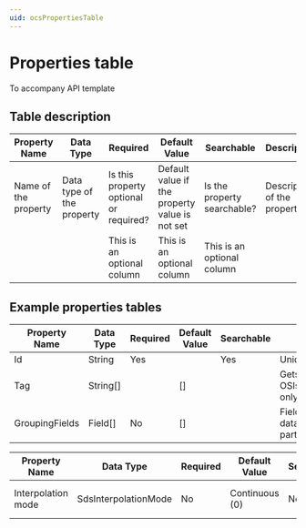 ```yaml
---
uid: ocsPropertiesTable
---
```

# Properties table

To accompany API template

## Table description

| Property Name | Data Type | Required | Default Value | Searchable | Description |
|-------|------|----------|---------|------------|---------|
|    Name of the property   | Data type of the property     |    Is this property optional or required?      | Default value if the property value is not set        |   Is the property searchable?         |   Description of the property      |
|       |      |   This is an optional column       |   This is an optional column      |      This is an optional column      |         |

## Example properties tables

| Property Name | Data Type |  Required | Default Value | Searchable | Description |
|-------|------|----------|---------|------------|---------|
|  Id     | String     |     Yes     |        |     Yes       |    Unique identifier     |
|  Tag     | String[]     |         |   []       |            |    Gets or sets for OSIsoft internal use only     |
|  GroupingFields     | Field[]     | No        |  []       |            |   Fields by which the data items are partitioned/grouped     |

| Property Name | Data Type |  Required | Default Value | Searchable | Description |
|-------|------|----------|---------|------------|---------|
|  Interpolation mode    | SdsInterpolationMode     |    No     |  Continuous (0)      |    No       |    Interpolation setting of the type |
